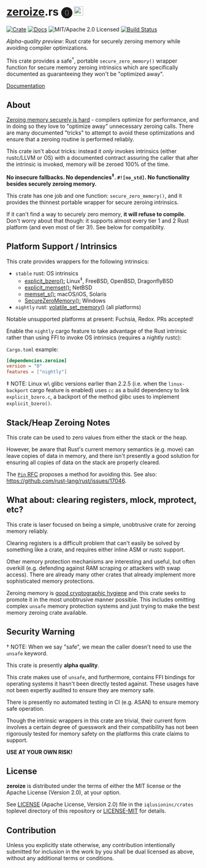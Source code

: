 # [zeroize].rs 🄌 <a href="https://www.iqlusion.io"><img src="https://storage.googleapis.com/iqlusion-prod-web-assets/img/logo/iqlusion-rings-sm.png" alt="iqlusion" width="24" height="24"></a>

[![Crate][crate-image]][crate-link]
[![Docs][docs-image]][docs-link]
![MIT/Apache 2.0 Licensed][license-image]
[![Build Status][build-image]][build-link]

[crate-image]: https://img.shields.io/crates/v/zeroize.svg
[crate-link]: https://crates.io/crates/zeroize
[docs-image]: https://docs.rs/zeroize/badge.svg
[docs-link]: https://docs.rs/zeroize/
[license-image]: https://img.shields.io/badge/license-Apache2.0/MIT-blue.svg
[build-image]: https://circleci.com/gh/iqlusioninc/crates.svg?style=shield
[build-link]: https://circleci.com/gh/iqlusioninc/crates

*Alpha-quality preview*: Rust crate for securely zeroing memory while
avoiding compiler optimizations.

This crate provides a safe<sup>†</sup>, portable `secure_zero_memory()`
wrapper function for secure memory zeroing intrinsics which are
specifically documented as guaranteeing they won't be "optimized away".

[Documentation]

## About

[Zeroing memory securely is hard] - compilers optimize for performance, and
in doing so they love to "optimize away" unnecessary zeroing calls. There are
many documented "tricks" to attempt to avoid these optimizations and ensure
that a zeroing routine is performed reliably.

This crate isn't about tricks: instead it *only* invokes intrinsics (either
rustc/LLVM or OS) with a documented contract assuring the caller that after
the intrinsic is invoked, memory will be zeroed 100% of the time.

**No insecure fallbacks. No dependencies<sup>‡</sup>. `#![no_std]`. No
functionality besides securely zeroing memory.**

This crate has one job and one function: `secure_zero_memory()`, and it
provides the thinnest portable wrapper for secure zeroing intrinsics.

If it can't find a way to securely zero memory, **it will refuse to compile**.
Don't worry about that though: it supports almost every tier 1 and 2 Rust
platform (and even most of tier 3!). See below for compatiblity.

## Platform Support / Intrinsics

This crate provides wrappers for the following intrinsics:

- `stable` rust: OS intrinsics
  - [explicit_bzero():](http://man7.org/linux/man-pages/man3/bzero.3.html)
    Linux<sup>‡</sup>, FreeBSD, OpenBSD, DragonflyBSD
  - [explicit_memset():](http://netbsd.gw.com/cgi-bin/man-cgi?explicit_memset+3.i386+NetBSD-8.0)
    NetBSD
  - [memset_s():](https://www.unix.com/man-page/osx/3/memset_s/)
    macOS/iOS, Solaris
  - [SecureZeroMemory():](https://msdn.microsoft.com/en-us/library/windows/desktop/aa366877(v=vs.85).aspx)
    Windows
- `nightly` rust: [volatile_set_memory()] (all platforms)

Notable unsupported platforms at present: Fuchsia, Redox. PRs accepted!

Enable the `nightly` cargo feature to take advantage of the Rust intrinsic
rather than using FFI to invoke OS intrinsics (requires a nightly rustc):

`Cargo.toml` example:

```toml
[dependencies.zeroize]
version = "0"
features = ["nightly"]
```

‡ NOTE: Linux w\ glibc versions earlier than 2.2.5 (i.e. when the
  `linux-backport` cargo feature is enabled) uses `cc` as a build
  dependency to link `explicit_bzero.c`, a backport of the method
  glibc uses to implement `explicit_bzero()`.

## Stack/Heap Zeroing Notes

This crate can be used to zero values from either the stack or the heap.

However, be aware that Rust's current memory semantics (e.g. move)
can leave copies of data in memory, and there isn't presently a good solution
for ensuring all copies of data on the stack are properly cleared.

The [`Pin` RFC][pin] proposes a method for avoiding this. See also:
<https://github.com/rust-lang/rust/issues/17046>.

## What about: clearing registers, mlock, mprotect, etc?

This crate is laser focused on being a simple, unobtrusive crate for zeroing
memory reliably.

Clearing registers is a difficult problem that can't easily be solved by
something like a crate, and requires either inline ASM or rustc support.

Other memory protection mechanisms are interesting and useful, but often
overkill (e.g. defending against RAM scraping or attackers with swap access).
There are already many other crates that already implement more sophisticated
memory protections.

Zeroing memory is [good cryptographic hygiene] and this crate seeks to promote
it in the most unobtrusive manner possible. This includes omitting complex
`unsafe` memory protection systems and just trying to make the best memory
zeroing crate available.

## Security Warning

† NOTE: When we say "safe", we mean the caller doesn't need to use the
  `unsafe` keyword. 

This crate is presently **alpha quality**.

This crate makes use of `unsafe`, and furthermore, contains FFI bindings for
operating systems it hasn't been directly tested against. These usages have
not been expertly audited to ensure they are memory safe.

There is presently no automated testing in CI (e.g. ASAN) to ensure memory
safe operation.

Though the intrinsic wrappers in this crate are trivial, their current form
involves a certain degree of guesswork and their compatibility has not been
rigorously tested for memory safety on the platforms this crate claims to
support.

**USE AT YOUR OWN RISK!**

## License

**zeroize** is distributed under the terms of either the MIT license
or the Apache License (Version 2.0), at your option.

See [LICENSE] (Apache License, Version 2.0) file in the `iqlusioninc/crates`
toplevel directory of this repository or [LICENSE-MIT] for details.

## Contribution

Unless you explicitly state otherwise, any contribution intentionally
submitted for inclusion in the work by you shall be dual licensed as above,
without any additional terms or conditions.

[zeroize]: https://en.wikipedia.org/wiki/Zeroisation
[Documentation]: https://docs.rs/zeroize/
[Zeroing memory securely is hard]: http://www.daemonology.net/blog/2014-09-04-how-to-zero-a-buffer.html
[SecureZeroMemory()]: https://msdn.microsoft.com/en-us/library/windows/desktop/aa366877(v=vs.85).aspx
[volatile_set_memory()]: https://doc.rust-lang.org/std/intrinsics/fn.volatile_set_memory.html
[pin]: https://github.com/rust-lang/rfcs/blob/master/text/2349-pin.md
[good cryptographic hygiene]: https://cryptocoding.net/index.php/Coding_rules#Clean_memory_of_secret_data
[LICENSE]: https://github.com/iqlusioninc/crates/blob/master/LICENSE
[LICENSE-MIT]: https://github.com/iqlusioninc/crates/blob/master/zeroize/LICENSE-MIT
